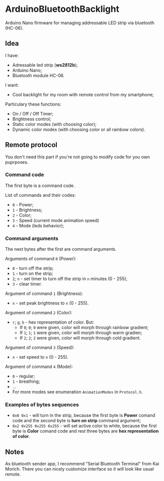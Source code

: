 # ArduinoBluetoothBacklight

Arduino Nano firmware for managing addressable LED strip via bluetooth (HC-06).

## Idea
I have:
- Adressable led strip (**ws2812b**);
- Arduino Nano;
- Bluetooth module HC-06.

I want:
- Cool backlight for my room with remote control from my smartphone;

Particulary these functions:
- On / Off / Off Timer;
- Brightness control;
- Static color modes (with choosing color);
- Dynamic color modes (with choosing color or all rainbow colors).

## Remote protocol
You don't need this part if you're not going to modify code for you own puprposes.

### Command code
The first byte is a command code.

List of commands and their codes:
- `0` - Power;
- `1` - Brightness;
- `2` - Color;
- `3` - Speed (current mode animation speed)
- `4` - Mode (leds behavior);

### Command arguments
The next bytes after the first are command arguments.

Arguments of command `0` (Power):
-  `0` - turn off the strip;
-  `1` - turn on the strip;
-  `2`; `n` - set timer to turn off the strip in `n` minutes (0 - 255);
-  `3` - clear timer.
  
Argument of command `1` (Brightness):
- `n` - set peak brightness to `n` (0 - 255).

Argument of command `2` (Color):
- `r`; `g`; `b` - hex representation of color. But:
  - If `0`; `0`; `0` were given, color will morph through rainbow gradient;
  - If `1`; `1`; `1` were given, color will morph through warm gradien;
  - If `2`; `2`; `2` were given, color will morph through cold gradient.
  

Argument of command `3` (Speed):
- `n` - set speed to `n` (0 - 255).

Argument of command `4` (Mode):
- `0` - regular;
- `1` - breathing;
- ...
- For more modes see enumeration `AnimationModes` in `Protocol.h`.

### Examples of bytes sequences
- `0x0 0x1` - will turn in the strip, because the first byte is **Power** comand code and the second byte is **turn on strip** command argument;
- `0x2 0x255 0x255 0x255` - will set active color to white, because the first byte is **Color** comand code and rest three bytes are **hex representation of color**.

## Notes
As bluetooth sender app, I recommend "Serial Bluetooth Terminal" from Kai Morich. There you can nicely customize interface so it will look like usual remote. 



 